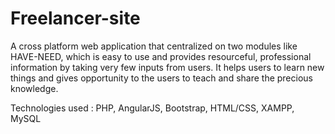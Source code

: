 # Freelancer-site

A cross platform web application that centralized on two modules like HAVE-NEED, which is easy to use and provides resourceful, professional information by taking very few inputs from users. It helps users to learn new things and gives opportunity to the users to teach and share the precious knowledge.

Technologies used :
PHP, AngularJS, Bootstrap, HTML/CSS, XAMPP, MySQL
